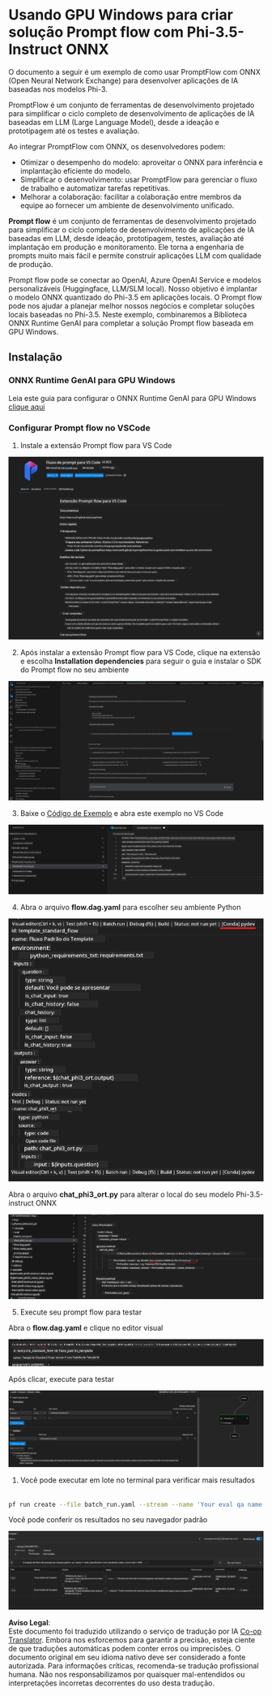 <!--
CO_OP_TRANSLATOR_METADATA:
{
  "original_hash": "92e7dac1e5af0dd7c94170fdaf6860fe",
  "translation_date": "2025-07-17T02:59:47+00:00",
  "source_file": "md/02.Application/01.TextAndChat/Phi3/UsingPromptFlowWithONNX.md",
  "language_code": "br"
}
-->
# Usando GPU Windows para criar solução Prompt flow com Phi-3.5-Instruct ONNX

O documento a seguir é um exemplo de como usar PromptFlow com ONNX (Open Neural Network Exchange) para desenvolver aplicações de IA baseadas nos modelos Phi-3.

PromptFlow é um conjunto de ferramentas de desenvolvimento projetado para simplificar o ciclo completo de desenvolvimento de aplicações de IA baseadas em LLM (Large Language Model), desde a ideação e prototipagem até os testes e avaliação.

Ao integrar PromptFlow com ONNX, os desenvolvedores podem:

- Otimizar o desempenho do modelo: aproveitar o ONNX para inferência e implantação eficiente do modelo.
- Simplificar o desenvolvimento: usar PromptFlow para gerenciar o fluxo de trabalho e automatizar tarefas repetitivas.
- Melhorar a colaboração: facilitar a colaboração entre membros da equipe ao fornecer um ambiente de desenvolvimento unificado.

**Prompt flow** é um conjunto de ferramentas de desenvolvimento projetado para simplificar o ciclo completo de desenvolvimento de aplicações de IA baseadas em LLM, desde ideação, prototipagem, testes, avaliação até implantação em produção e monitoramento. Ele torna a engenharia de prompts muito mais fácil e permite construir aplicações LLM com qualidade de produção.

Prompt flow pode se conectar ao OpenAI, Azure OpenAI Service e modelos personalizáveis (Huggingface, LLM/SLM local). Nosso objetivo é implantar o modelo ONNX quantizado do Phi-3.5 em aplicações locais. O Prompt flow pode nos ajudar a planejar melhor nossos negócios e completar soluções locais baseadas no Phi-3.5. Neste exemplo, combinaremos a Biblioteca ONNX Runtime GenAI para completar a solução Prompt flow baseada em GPU Windows.

## **Instalação**

### **ONNX Runtime GenAI para GPU Windows**

Leia este guia para configurar o ONNX Runtime GenAI para GPU Windows [clique aqui](./ORTWindowGPUGuideline.md)

### **Configurar Prompt flow no VSCode**

1. Instale a extensão Prompt flow para VS Code

![pfvscode](../../../../../../translated_images/pfvscode.eff93dfc66a42cbef699fc16fa48f3ed3a23361875a3362037d026896395a00d.br.png)

2. Após instalar a extensão Prompt flow para VS Code, clique na extensão e escolha **Installation dependencies** para seguir o guia e instalar o SDK do Prompt flow no seu ambiente

![pfsetup](../../../../../../translated_images/pfsetup.b46e93096f5a254f74e8b74ce2be7047ce963ef573d755ec897eb1b78cb9c954.br.png)

3. Baixe o [Código de Exemplo](../../../../../../code/09.UpdateSamples/Aug/pf/onnx_inference_pf) e abra este exemplo no VS Code

![pfsample](../../../../../../translated_images/pfsample.8d89e70584ffe7c4dba182513e3148a989e552c3b8e4948567a6b806b5ae1845.br.png)

4. Abra o arquivo **flow.dag.yaml** para escolher seu ambiente Python

![pfdag](../../../../../../translated_images/pfdag.264a77f7366458ff850a76ae949226391ea382856d543ef9da4b92096aff7e4b.br.png)

   Abra o arquivo **chat_phi3_ort.py** para alterar o local do seu modelo Phi-3.5-instruct ONNX

![pfphi](../../../../../../translated_images/pfphi.72da81d74244b45fc78cdfeeb8c7fbd9e7cd610bf2f96814dbade6a4a2dfad7e.br.png)

5. Execute seu prompt flow para testar

Abra o **flow.dag.yaml** e clique no editor visual

![pfv](../../../../../../translated_images/pfv.ba8a81f34b20f603cccee3fe91e94113792ed6f5af28f76ab08e1a0b3e77b33b.br.png)

Após clicar, execute para testar

![pfflow](../../../../../../translated_images/pfflow.4e1135a089b1ce1b6348b59edefdb6333e5729b54c8e57f9039b7f9463e68fbd.br.png)

1. Você pode executar em lote no terminal para verificar mais resultados


```bash

pf run create --file batch_run.yaml --stream --name 'Your eval qa name'    

```

Você pode conferir os resultados no seu navegador padrão


![pfresult](../../../../../../translated_images/pfresult.c22c826f8062d7cbe871cff35db4a013dcfefc13fafe5da6710a8549a96a4ceb.br.png)

**Aviso Legal**:  
Este documento foi traduzido utilizando o serviço de tradução por IA [Co-op Translator](https://github.com/Azure/co-op-translator). Embora nos esforcemos para garantir a precisão, esteja ciente de que traduções automáticas podem conter erros ou imprecisões. O documento original em seu idioma nativo deve ser considerado a fonte autorizada. Para informações críticas, recomenda-se tradução profissional humana. Não nos responsabilizamos por quaisquer mal-entendidos ou interpretações incorretas decorrentes do uso desta tradução.